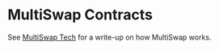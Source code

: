 # MultiSwap Contracts

See [MultiSwap Tech](https://multiswap.finance/#/tech) for a write-up on how MultiSwap works.

